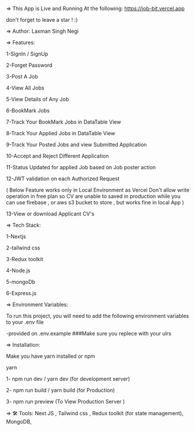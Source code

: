 => This App is Live and Running At the following:
https://job-bit.vercel.app

don't forget to leave a star ! :)

=> Author:
Laxman Singh Negi

=> Features:

1-SignIn / SignUp

2-Forget Password

3-Post A Job

4-View All Jobs

5-View Details of Any Job

6-BookMark Jobs

7-Track Your BookMark Jobs in DataTable View

8-Track Your Applied Jobs in DataTable View

9-Track Your Posted Jobs and view Submitted Application

10-Accept and Reject Different Application

11-Status Updated for applied Job based on Job poster action

12-JWT validation on each Authorized Request

( Below Feature works only in Local Environment as Vercel Don't allow write operation in free plan so CV are unable to saved in production while you can use firebase , or aws s3 bucket to store , but works fine 
in local App )

13-View or download Applicant CV's

=> Tech Stack:

1-Nextjs

2-tailwind css

3-Redux toolkit

4-Node.js

5-mongoDb

6-Express.js

=> Environment Variables:

To run this project, you will need to add the following environment variables to your .env file

-provided on .env.example ###Make sure you replece with your ulrs

=> Installation:

Make you have yarn installed or npm

  yarn
  
1- npm run dev / yarn dev (for development server) 
  
2-  npm run build / yarn build (for Production)
  
3-  npm run preview (To View Production Server )
  
=> 🛠 Tools:
Next JS , Tailwind css , Redux toolkit (for state management), MongoDB,
